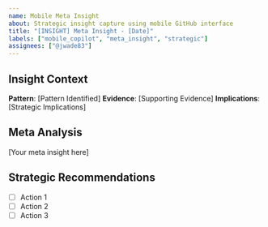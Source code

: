 ```yaml
---
name: Mobile Meta Insight
about: Strategic insight capture using mobile GitHub interface
title: "[INSIGHT] Meta Insight - [Date]"
labels: ["mobile_copilot", "meta_insight", "strategic"]
assignees: ["@jwade83"]
---
```


## Insight Context
**Pattern**: [Pattern Identified]
**Evidence**: [Supporting Evidence]
**Implications**: [Strategic Implications]

## Meta Analysis
[Your meta insight here]

## Strategic Recommendations
- [ ] Action 1
- [ ] Action 2
- [ ] Action 3

